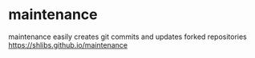 # maintenance
maintenance easily creates git commits and updates forked repositories https://shlibs.github.io/maintenance
